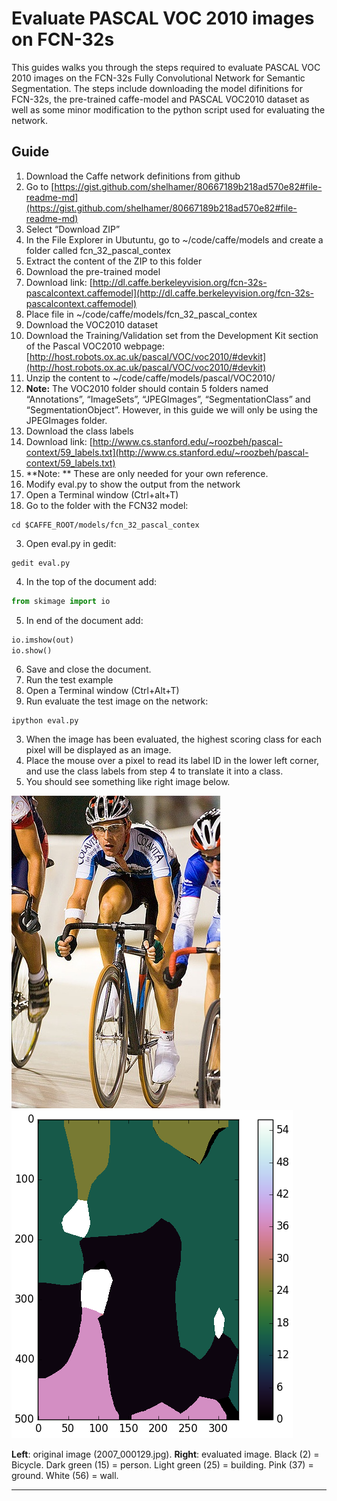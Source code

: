 # Evaluate PASCAL VOC 2010 images on FCN-32s
This guides walks you through the steps required to evaluate PASCAL VOC 2010 images on the FCN-32s Fully Convolutional Network for Semantic Segmentation. The steps include downloading the model difinitions for FCN-32s, the pre-trained caffe-model and PASCAL VOC2010 dataset as well as some minor modification to the python script used for evaluating the network.

## Guide
1. Download the Caffe network definitions from github
  1. Go to [https://gist.github.com/shelhamer/80667189b218ad570e82#file-readme-md](https://gist.github.com/shelhamer/80667189b218ad570e82#file-readme-md)
  1. Select “Download ZIP”
  1. In the File Explorer in Ubutuntu, go to ~/code/caffe/models and create a folder called fcn_32_pascal_contex
  1. Extract the content of the ZIP to this folder
1. Download the pre-trained model
  1. Download link: [http://dl.caffe.berkeleyvision.org/fcn-32s-pascalcontext.caffemodel](http://dl.caffe.berkeleyvision.org/fcn-32s-pascalcontext.caffemodel)
  1. Place file in ~/code/caffe/models/fcn_32_pascal_contex
1. Download the VOC2010 dataset
  1. Download the Training/Validation set from the Development Kit section of the Pascal VOC2010 webpage: [http://host.robots.ox.ac.uk/pascal/VOC/voc2010/#devkit](http://host.robots.ox.ac.uk/pascal/VOC/voc2010/#devkit)
  1. Unzip the content to ~/code/caffe/models/pascal/VOC2010/
   1. **Note:** The VOC2010 folder should contain 5 folders named “Annotations”, “ImageSets”, “JPEGImages”, “SegmentationClass” and “SegmentationObject”. However, in this guide we will only be using the JPEGImages folder.
1. Download the class labels
  1. Download link: [http://www.cs.stanford.edu/~roozbeh/pascal-context/59_labels.txt](http://www.cs.stanford.edu/~roozbeh/pascal-context/59_labels.txt)
  1. **Note: ** These are only needed for your own reference.
1. Modify eval.py to show the output from the network
  1. Open a Terminal window (Ctrl+alt+T)
  2. Go to the folder with the FCN32 model:
  ```
  cd $CAFFE_ROOT/models/fcn_32_pascal_contex
  ```
  3. Open eval.py in gedit:
  ```
  gedit eval.py
  ```
  4. In the top of the document add:
  ```python
  from skimage import io
  ```
  5. In end of the document add:
  ```python
  io.imshow(out)
  io.show()
  ```
  6. Save and close the document.
1. Run the test example
  1. Open a Terminal window (Ctrl+Alt+T)
  2. Run evaluate the test image on the network:
  ```
  ipython eval.py
  ```
  3. When the image has been evaluated, the highest scoring class for each pixel will be displayed as an image.
  4. Place the mouse over a pixel to read its label ID in the lower left corner, and use the class labels from step 4 to translate it into a class.
  5. You should see something like right image below.

![Cyclists on racing track](Figures/2007_000129.jpg "Cyclists on racing track.")
![Cyclists on racing track](Figures/2007_000129_evaluated.png "Cyclists on racing track evaluated.")

**Left**: original image (2007_000129.jpg). **Right**: evaluated image. Black (2) = Bicycle. Dark green (15) = person. Light green (25) = building. Pink (37) = ground. White (56) = wall.

----------